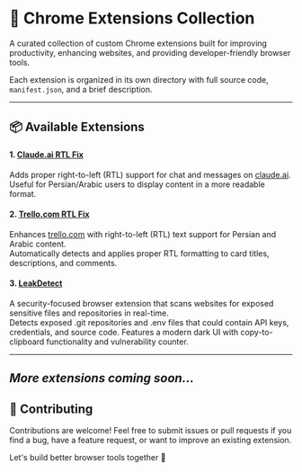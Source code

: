 # 🧩 Chrome Extensions Collection

A curated collection of custom Chrome extensions built for improving productivity, enhancing websites, and providing developer-friendly browser tools.

Each extension is organized in its own directory with full source code, `manifest.json`, and a brief description.

---

## 📦 Available Extensions

#### 1. [Claude.ai RTL Fix](./claude.ai-rtl)

Adds proper right-to-left (RTL) support for chat and messages on [claude.ai](https://claude.ai).  
Useful for Persian/Arabic users to display content in a more readable format.

#### 2. [Trello.com RTL Fix](./trello.com-rtl)

Enhances [trello.com](https://trello.com) with right-to-left (RTL) text support for Persian and Arabic content.  
Automatically detects and applies proper RTL formatting to card titles, descriptions, and comments.

#### 3. [LeakDetect](./LeakDetect)

A security-focused browser extension that scans websites for exposed sensitive files and repositories in real-time.  
Detects exposed .git repositories and .env files that could contain API keys, credentials, and source code. Features a modern dark UI with copy-to-clipboard functionality and vulnerability counter.

---
_More extensions coming soon..._
---

## 🤝 Contributing

Contributions are welcome! Feel free to submit issues or pull requests if you find a bug, have a feature request, or want to improve an existing extension.

Let's build better browser tools together 🚀
